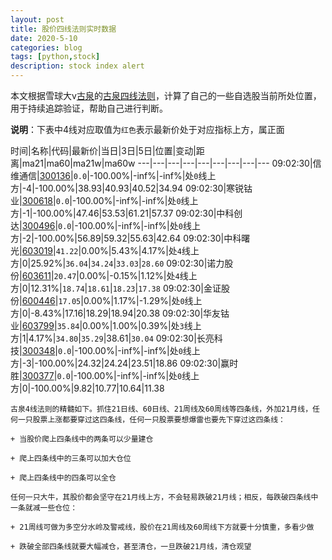 ```yaml
---
layout: post
title: 股价四线法则实时数据
date: 2020-5-10
categories: blog
tags: [python,stock]
description: stock index alert
---
```



本文根据雪球大v[古泉](https://xueqiu.com/u/7148646888)的[古泉四线法则](https://xueqiu.com/7148646888/130498192)，计算了自己的一些自选股当前所处位置，用于持续追踪验证，帮助自己进行判断。

**说明**：下表中4线对应取值为`红色`表示最新价处于对应指标上方，属正面

时间|名称|代码|最新价|当日|3日|5日|位置|变动|距离|ma21|ma60|ma21w|ma60w
---|---|---|---|---|---|---|---|---
09:02:30|信维通信|[300136](https://xueqiu.com/S/SZ300136)|`0.0`|-100.00%|-inf%|-inf%|处`0`线上方|-4|-100.00%|38.93|40.93|40.52|34.94
09:02:30|寒锐钴业|[300618](https://xueqiu.com/S/SZ300618)|`0.0`|-100.00%|-inf%|-inf%|处`0`线上方|-1|-100.00%|47.46|53.53|61.21|57.37
09:02:30|中科创达|[300496](https://xueqiu.com/S/SZ300496)|`0.0`|-100.00%|-inf%|-inf%|处`0`线上方|-2|-100.00%|56.89|59.32|55.63|42.64
09:02:30|中科曙光|[603019](https://xueqiu.com/S/SH603019)|`41.22`|0.00%|5.43%|4.17%|处`4`线上方|0|25.92%|`36.04`|`34.24`|`33.03`|`28.60`
09:02:30|诺力股份|[603611](https://xueqiu.com/S/SH603611)|`20.47`|0.00%|-0.15%|1.12%|处`4`线上方|0|12.31%|`18.74`|`18.61`|`18.23`|`17.38`
09:02:30|金证股份|[600446](https://xueqiu.com/S/SH600446)|`17.05`|0.00%|1.17%|-1.29%|处`0`线上方|0|-8.43%|17.16|18.29|18.94|20.38
09:02:30|华友钴业|[603799](https://xueqiu.com/S/SH603799)|`35.84`|0.00%|1.00%|0.39%|处`3`线上方|1|4.17%|`34.80`|`35.29`|38.61|`30.04`
09:02:30|长亮科技|[300348](https://xueqiu.com/S/SZ300348)|`0.0`|-100.00%|-inf%|-inf%|处`0`线上方|-3|-100.00%|24.32|24.24|23.51|18.86
09:02:30|赢时胜|[300377](https://xueqiu.com/S/SZ300377)|`0.0`|-100.00%|-inf%|-inf%|处`0`线上方|0|-100.00%|9.82|10.77|10.64|11.38

```
古泉4线法则的精髓如下。抓住21日线、60日线、21周线及60周线等四条线，外加21月线，任何一只股票上涨都要穿过这四条线，任何一只股票要想爆雷也要先下穿过这四条线：

+ 当股价爬上四条线中的两条可以少量建仓

+ 爬上四条线中的三条可以加大仓位

+ 爬上四条线中的四条可以全仓

任何一只大牛，其股价都会坚守在21月线上方，不会轻易跌破21月线；相反，每跌破四条线中一条就减一些仓位：

+ 21周线可做为多空分水岭及警戒线，股价在21周线及60周线下方就要十分慎重，多看少做

+ 跌破全部四条线就要大幅减仓，甚至清仓，一旦跌破21月线，清仓观望
```